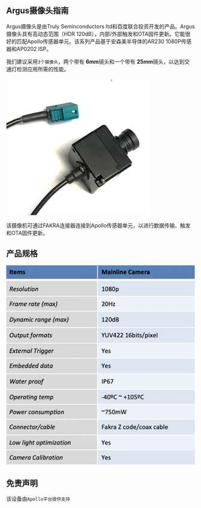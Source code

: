 ## Argus摄像头指南

Argus摄像头是由Truly Seminconductors Itd和百度联合投资开发的产品。Argus摄像头具有高动态范围（HDR 120dB），内部/外部触发和OTA固件更新。它能很好的匹配Apollo传感器单元。该系列产品基于安森美半导体的AR230 1080P传感器和AP0202 ISP。

我们建议采用```3个摄像头```，两个带有 **6mm**镜头和一个带有 **25mm**镜头，以达到交通灯检测应用所需的性能。 

![camera_image](images/Argus_pic.png)

该摄像机可通过FAKRA连接器连接到Apollo传感器单元，以进行数据传输、触发和OTA固件更新。

## 产品规格

![specs_image](images/Argus_specs2.png)

## 免责声明
该设备由`Apollo平台提供支持`